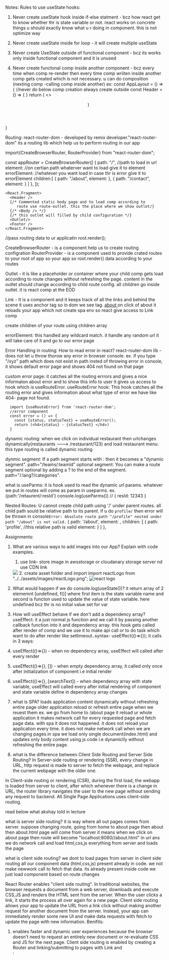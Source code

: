 Notes:
Rules to use useState hooks:

1. Never create useState hook inside if-else statment - bcz how react get to know whether thr is state variable or not. react works on concrete things u should exactly know what u r doing in component. this is not optimize way
2. Never create useState inside for loop - it will create multiple useState
3. Never create UseState outside of functional component - bcz its works only inside functional component and it is unused

4. Never create functonal comp inside another component - bcz every time when comp re-render then every time comp wriiten inside another comp gets created which is not necessary.
u can do composition (nexting comp -calling comp inside another)
  ex:
  const AppLayout = () => {
    //never do below comp creation always create outside
    const Header = () => {
    }
    return (
    <>
      <Header />
      <Body />
      <Footer />
    </>)
  }

Routing:
react-router-dom - developed by remix developer."react-router-dom" its a routing lib which help us to perform routing in our app

import{CreateBrowserRouter, RouterProvider} from "react-router-dom";

const appRouter = CreateBrowserRouter([
  {
    path: "/", //path to load in url
    element: <AppLayout/> //on certian path whaterver want to load give it to element
    errorElement: <Error/> //whatever you want load in case thr is error give it to errorElement
    children:[
      {
        path: "/about",
        element: <About/> 
      },
      {
        path: "/contact",
        element: <Contact/> 
      } 
    ]
  },
]);

    <React.Fragment>
      <Header />
      {/* Commented static body page and to load comp according to 
         route use route-outlet. this the place where we show outlet/}
      {/* <Body /> */}
      {/* this outlet will filled by child configuration */}
      <Outlet/>
      <Footer />
    </React.Fragment>

//pass routing data to ur applicatin
root.render(<RouterProvider router={appRouter}/>);

CreateBrowserRouter - is a component help us to create routing configration
RouterProvider - is a component used to provide crated routes to your root of app so your app so root.render() data according to your routes

Outlet - it is like a placeholder or container where your child comp gets load according to route changes without refreshing the page. content in the outlet should change according to child route config. all children go inside outlet. it is react comp at the EOD
 
Link - It is a component and it keeps track of all the links and behind the scene it uses anchor tag so in dom we see <a> tag.
<a href="/about"> about </a>on click of about it reloads your app which not create spa env so react give access to Link comp

create children of your route using children array
 
errorElement: this handled any wildcard match. it handle any random url it will take care of it and go to our error page

Error Handling in routing: How to read error in react?
react-router-dom lib - does not let u throw thorow any error in browser console. 
ex. if you type "/xyz" path which does not exist in path insted of throwing error in console, it shows default error page and shows 404 not found on that page

custom error page:
it catches all the routing errrors and gives a nice informaton about error and to show this info to user it gives us access to hook which is useRouteError.
useRouteError hook: This hook catches all the routing error and gives information about what type of error we have like 404- page not found.

      import {useRouteError} from 'react-router-dom';
      //error component
      const error = () => {
        const {status, statusText} = useRouteError();
        return (<h4>{status} - {statusText} </h4>)
      }


dynamic routing:
when we click on individual restaurant then urlchanges dynamically(restaurants ---> /restaurant/123) and load restaurant menu. this type routing is called dynamic routing

dynmic segment: If a path segment starts with : then it becomes a "dynamic segment". path="/teams/:teamId"
optional segment: You can make a route segment optional by adding a ? to the end of the segment.        path="/:lang?/categories".

what is useParms: it is hook used to read the dynamic url params. whatever we put in routes will come as param in useparms.
ex. {path:'/retaurent/:resId'} 
    console.log(useParms())  // { resId: 12343 }

Nested Routes:
U cannot create child path using '/' under parent routes.
all child path sould be relative path to its parent.
if u do `profile/` then error will be  thrown in console`Error: Absolute route path "/profile" nested under path "/about" is not valid.`
      {
        path: '/about',
        element: <About/>,
        children: [
          {
            path: 'profile',  //this relative path is valid
            element: <Profile/>
          }
        ]
      },

Assignments:
1. What are various ways to add images into our App? Explain with code examples.
   1. use link- store image in awsstorage or cloudanary storage server nd use CDN link
   <img src="http://">
   2. create asset folder and import 
    import reactLogo from "../../assets/images/reactLogo.png";
    <img src={reactLogo} alt="react logo" />
  
2.  What would happen if we do console.log(useState())?
    it return array of 2 elememnt [undefined, f()] where first item is the state variable name and second is functon used to update the value of state variable. here undefined bcz thr is no initial value set for var

3. How will useEffect behave if we don't add a dependency array?
  useEffect: it a just normal js function and we call it by passing another callback function into it and dependency array. this hook gets called after render of comp and we use it to make api call or to do task which want to do after render like settimeout..syntax- useEffect(()=>{});
  it calls in 3 ways:
  1. useEffect(()=>{}) - when no dependency array, useEffect will called after every render

  2. useEffect(()=>{}, []) - when empty dependency array, it called only once after initialization of component i.e initial render

  3. useEffect(()=>{}, [searchText]) - when dependency array with state variable, useEffect will called every after initial rendering of component and state variable define in dependency array changes


4. what is SPA? loads application content dynamically without refreshing entire page 
  older application reload or refresh entire page when we reuest them ex. we go from home to /about page it reload ur whole application it makes network call for every requested page and fetch page data. with spa it does not happened. it does not reload your application every time. it does not make network call when we are changing pages.in spa we load only single document(index.html) and updates only body content using js code i.e dynamiclly without refreshing the entire page.

5. what is the difference between Client Side Routing and Server Side Routing?
  In Server-side routing or rendering (SSR), every change in URL, http request is made to server to fetch the webpage, and replace the current webpage with the older one.

  In Client-side routing or rendering (CSR), during the first load, the webapp is loaded from server to client, after which whenever there is a change in URL, the router library navigates the user to the new page without sending any request to backend. All Single Page Applications uses client-side routing.

read below what akshay told in lecture

what is server side routing?
it is way where all out pages comes from server. suppose changing route, going from home to about page then about then about.html page will come from server it means when we click on about page then route will become  "localhost:8080//about.html" in url ans we do network call and load html,css,js everything from server and loads the page

what is client side routing? we dont to load pages from server
in client side routing all our component data (html,css,js) present already in code. we not make newwork call to fetch that data. its already present inside code we just load component based on route changes

React Router enables "client side routing".
In traditional websites, the browser requests a document from a web server, downloads and execute CSS,JS and renders the HTML sent from the server. When the user clicks a link, it starts the process all over again for a new page.
Client side routing allows your app to update the URL from a link click without making another request for another document from the server. Instead, your app can immediately render some new UI and make data requests with fetch to update the page with new information.
Benifits:
1. enables faster and dynamic user experiences because the browser doesn't need to request an entirely new document or re-evaluate CSS and JS for the next page.
Client side routing is enabled by creating a Router and linking/submitting to pages with Link and <Form>:



